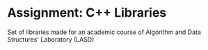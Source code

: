 # Assignment: C++ Libraries
Set of libraries made for an academic course of Algorithm and Data Structures' Laboratory (LASD)
